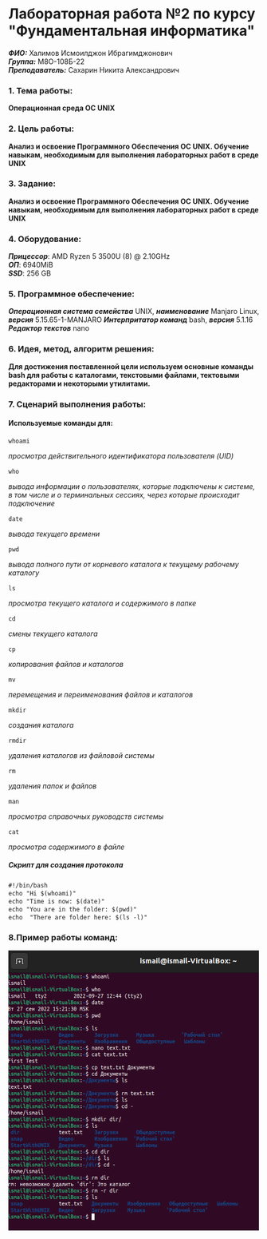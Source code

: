 # Лабораторная работа №2 по курсу "Фундаментальная информатика"
___ФИО:___ Халимов Исмоилджон Ибрагимджонович \
___Группа:___ М8О-108Б-22 \
___Преподаватель:___ Сахарин Никита Александрович

### 1. Тема работы:
__Операционная среда ОС UNIX__

### 2. Цель работы:
__Анализ и освоение Программного Обеспечения ОС UNIX. Обучение навыкам, необходимым для выполнения лабораторных работ в среде UNIX__

### 3. Задание:
__Анализ и освоение Программного Обеспечения ОС UNIX. Обучение навыкам, необходимым для выполнения лабораторных работ в среде UNIX__

### 4. Оборудование:
___Прицессор___: AMD Ryzen 5 3500U (8) @ 2.10GHz \
___ОП___: 6940MiB \
___SSD___: 256 GB

### 5. Программное обеспечение:
___Операционная система семейства___ UNIX, ___наименование___ Manjaro Linux, ___версия___  5.15.65-1-MANJARO
___Интерпритатор команд___ bash, ___версия___ 5.1.16
___Редактор текстов___ nano

### 6. Идея, метод, алгоритм решения:
__Для достижения поставленной цели используем основные команды bash для работы с каталогами, текстовыми файлами, тектовыми редакторами и некоторыми утилитами.__

### 7. Сценарий выполнения работы:
#### Используемые команды для:

    whoami
_просмотра действительного идентификатора пользователя (UID)_

    who
_вывода информации о пользователях, которые подключены к системе, в том числе и о терминальных сессиях, через которые происходит подключение_

    date
_вывода текущего времени_

    pwd 
_вывода полного пути от корневого каталога к текущему рабочему каталогу_

    ls 
_просмотра текущего каталога и содержимого в папке_

    cd
_смены текущего каталога_

    cp
_копирования файлов и каталогов_

    mv
_перемещения и переименования файлов и каталогов_
    
    mkdir
_создания каталога_

    rmdir
_удаления каталогов из файловой системы_

    rm
_удаления папок и файлов_

    man
_просмотра справочных руководств системы_

    cat
_просмотра содержимого в файле_

##### Скрипт для создания протокола
```
#!/bin/bash
echo "Hi $(whoami)"
echo "Time is now: $(date)"
echo "You are in the folder: $(pwd)"
echo  "There are folder here: $(ls -l)"
```

### 8.Пример работы команд:

![piclure](lab1.png)



